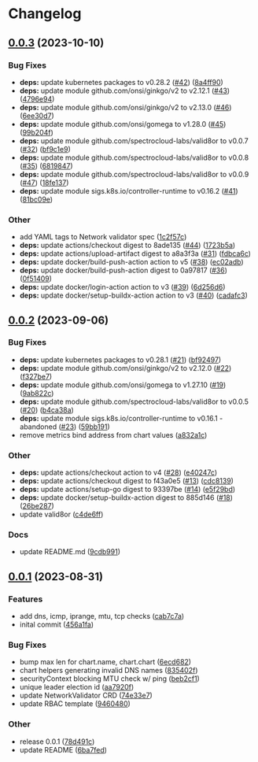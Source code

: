 # Changelog

## [0.0.3](https://github.com/spectrocloud-labs/valid8or-plugin-network/compare/v0.0.2...v0.0.3) (2023-10-10)


### Bug Fixes

* **deps:** update kubernetes packages to v0.28.2 ([#42](https://github.com/spectrocloud-labs/valid8or-plugin-network/issues/42)) ([8a4ff90](https://github.com/spectrocloud-labs/valid8or-plugin-network/commit/8a4ff905613d4e0d969718c396abe422aa9d8ef1))
* **deps:** update module github.com/onsi/ginkgo/v2 to v2.12.1 ([#43](https://github.com/spectrocloud-labs/valid8or-plugin-network/issues/43)) ([4796e94](https://github.com/spectrocloud-labs/valid8or-plugin-network/commit/4796e9437b070bdecb02033f7adecda0d0d92e52))
* **deps:** update module github.com/onsi/ginkgo/v2 to v2.13.0 ([#46](https://github.com/spectrocloud-labs/valid8or-plugin-network/issues/46)) ([6ee30d7](https://github.com/spectrocloud-labs/valid8or-plugin-network/commit/6ee30d702ed4bf673dc8173d83a5ae4f92752753))
* **deps:** update module github.com/onsi/gomega to v1.28.0 ([#45](https://github.com/spectrocloud-labs/valid8or-plugin-network/issues/45)) ([99b204f](https://github.com/spectrocloud-labs/valid8or-plugin-network/commit/99b204f14d89980ac95ab518efde99d6c0c446c9))
* **deps:** update module github.com/spectrocloud-labs/valid8or to v0.0.7 ([#32](https://github.com/spectrocloud-labs/valid8or-plugin-network/issues/32)) ([bf9c1e9](https://github.com/spectrocloud-labs/valid8or-plugin-network/commit/bf9c1e907c1f5e25a9897a40af98fbf010826477))
* **deps:** update module github.com/spectrocloud-labs/valid8or to v0.0.8 ([#35](https://github.com/spectrocloud-labs/valid8or-plugin-network/issues/35)) ([6819847](https://github.com/spectrocloud-labs/valid8or-plugin-network/commit/6819847b3d8ea080639a9be314460569782342de))
* **deps:** update module github.com/spectrocloud-labs/valid8or to v0.0.9 ([#47](https://github.com/spectrocloud-labs/valid8or-plugin-network/issues/47)) ([18fe137](https://github.com/spectrocloud-labs/valid8or-plugin-network/commit/18fe13759068cb3ec504a4d138b34a0ec0be2280))
* **deps:** update module sigs.k8s.io/controller-runtime to v0.16.2 ([#41](https://github.com/spectrocloud-labs/valid8or-plugin-network/issues/41)) ([81bc09e](https://github.com/spectrocloud-labs/valid8or-plugin-network/commit/81bc09e128a9fc5755e7b0c9e763dd85bc42e1d2))


### Other

* add YAML tags to Network validator spec ([1c2f57c](https://github.com/spectrocloud-labs/valid8or-plugin-network/commit/1c2f57c3b628d99e00ce5883a56c0e17e0c782fd))
* **deps:** update actions/checkout digest to 8ade135 ([#44](https://github.com/spectrocloud-labs/valid8or-plugin-network/issues/44)) ([1723b5a](https://github.com/spectrocloud-labs/valid8or-plugin-network/commit/1723b5a84b44f557958fc3271330159abbd99a19))
* **deps:** update actions/upload-artifact digest to a8a3f3a ([#31](https://github.com/spectrocloud-labs/valid8or-plugin-network/issues/31)) ([fdbca6c](https://github.com/spectrocloud-labs/valid8or-plugin-network/commit/fdbca6cc4ac02320f82110134c60b0bf095fbda2))
* **deps:** update docker/build-push-action action to v5 ([#38](https://github.com/spectrocloud-labs/valid8or-plugin-network/issues/38)) ([ec02adb](https://github.com/spectrocloud-labs/valid8or-plugin-network/commit/ec02adbd568f0b828a27d2ef8b59eeb22ce50fad))
* **deps:** update docker/build-push-action digest to 0a97817 ([#36](https://github.com/spectrocloud-labs/valid8or-plugin-network/issues/36)) ([0f51409](https://github.com/spectrocloud-labs/valid8or-plugin-network/commit/0f5140971db8372e9d83f936183e3f6acf4e08ec))
* **deps:** update docker/login-action action to v3 ([#39](https://github.com/spectrocloud-labs/valid8or-plugin-network/issues/39)) ([6d256d6](https://github.com/spectrocloud-labs/valid8or-plugin-network/commit/6d256d6c3c756f86c38cac056703563b15e6c458))
* **deps:** update docker/setup-buildx-action action to v3 ([#40](https://github.com/spectrocloud-labs/valid8or-plugin-network/issues/40)) ([cadafc3](https://github.com/spectrocloud-labs/valid8or-plugin-network/commit/cadafc33c69671a2bc662f7dab215df1bf6b0d41))

## [0.0.2](https://github.com/spectrocloud-labs/valid8or-plugin-network/compare/v0.0.1...v0.0.2) (2023-09-06)


### Bug Fixes

* **deps:** update kubernetes packages to v0.28.1 ([#21](https://github.com/spectrocloud-labs/valid8or-plugin-network/issues/21)) ([bf92497](https://github.com/spectrocloud-labs/valid8or-plugin-network/commit/bf92497bb01aeb674af92943154050c88b366b61))
* **deps:** update module github.com/onsi/ginkgo/v2 to v2.12.0 ([#22](https://github.com/spectrocloud-labs/valid8or-plugin-network/issues/22)) ([f327be7](https://github.com/spectrocloud-labs/valid8or-plugin-network/commit/f327be73080ee2f51597473e6b138bdb1a8f5e58))
* **deps:** update module github.com/onsi/gomega to v1.27.10 ([#19](https://github.com/spectrocloud-labs/valid8or-plugin-network/issues/19)) ([9ab822c](https://github.com/spectrocloud-labs/valid8or-plugin-network/commit/9ab822c231aa63c538cc95369bfffeb2231a21b0))
* **deps:** update module github.com/spectrocloud-labs/valid8or to v0.0.5 ([#20](https://github.com/spectrocloud-labs/valid8or-plugin-network/issues/20)) ([b4ca38a](https://github.com/spectrocloud-labs/valid8or-plugin-network/commit/b4ca38a579bb2e46819268c3e8a84c9557c1edd8))
* **deps:** update module sigs.k8s.io/controller-runtime to v0.16.1 - abandoned ([#23](https://github.com/spectrocloud-labs/valid8or-plugin-network/issues/23)) ([59bb191](https://github.com/spectrocloud-labs/valid8or-plugin-network/commit/59bb191f3a812a6efdc392db6424448f957c95bd))
* remove metrics bind address from chart values ([a832a1c](https://github.com/spectrocloud-labs/valid8or-plugin-network/commit/a832a1cf1b2bc9c357c87c3a15797e6f6b137aa7))


### Other

* **deps:** update actions/checkout action to v4 ([#28](https://github.com/spectrocloud-labs/valid8or-plugin-network/issues/28)) ([e40247c](https://github.com/spectrocloud-labs/valid8or-plugin-network/commit/e40247c45192ac25c6a0fd1c1d2d282821eee3e3))
* **deps:** update actions/checkout digest to f43a0e5 ([#13](https://github.com/spectrocloud-labs/valid8or-plugin-network/issues/13)) ([cdc8139](https://github.com/spectrocloud-labs/valid8or-plugin-network/commit/cdc81390456334988680ca43cf831255af4f71cb))
* **deps:** update actions/setup-go digest to 93397be ([#14](https://github.com/spectrocloud-labs/valid8or-plugin-network/issues/14)) ([e5f29bd](https://github.com/spectrocloud-labs/valid8or-plugin-network/commit/e5f29bd94cd5cf93166c92161974ed42bda2303e))
* **deps:** update docker/setup-buildx-action digest to 885d146 ([#18](https://github.com/spectrocloud-labs/valid8or-plugin-network/issues/18)) ([26be287](https://github.com/spectrocloud-labs/valid8or-plugin-network/commit/26be28723eae14ac0ff0a4a2b95c97c17c051c8e))
* update valid8or ([c4de6ff](https://github.com/spectrocloud-labs/valid8or-plugin-network/commit/c4de6ffab4458eebbc61adeb713fcba0e164ad76))


### Docs

* update README.md ([9cdb991](https://github.com/spectrocloud-labs/valid8or-plugin-network/commit/9cdb9919345312ca9e52d751ff41cdc102957486))

## [0.0.1](https://github.com/spectrocloud-labs/valid8or-plugin-network/compare/v0.0.1...v0.0.1) (2023-08-31)


### Features

* add dns, icmp, iprange, mtu, tcp checks ([cab7c7a](https://github.com/spectrocloud-labs/valid8or-plugin-network/commit/cab7c7a34d6815572c3c37eeb799fca887ed850b))
* inital commit ([456a1fa](https://github.com/spectrocloud-labs/valid8or-plugin-network/commit/456a1faf45afb45c2604efbd4bae9872e8aa8e1b))


### Bug Fixes

* bump max len for chart.name, chart.chart ([6ecd682](https://github.com/spectrocloud-labs/valid8or-plugin-network/commit/6ecd682053f99f6a6ec5a3a5caee55678163f66a))
* chart helpers generating invalid DNS names ([835402f](https://github.com/spectrocloud-labs/valid8or-plugin-network/commit/835402fc427e623fad8df635cb6fd0c5e0d4045d))
* securityContext blocking MTU check w/ ping ([beb2cf1](https://github.com/spectrocloud-labs/valid8or-plugin-network/commit/beb2cf1d940aeb6d3d07b022eb81e4c284e01da1))
* unique leader election id ([aa7920f](https://github.com/spectrocloud-labs/valid8or-plugin-network/commit/aa7920f45de86c85f9f05c96ecdada68a8f02780))
* update NetworkValidator CRD ([74e33e7](https://github.com/spectrocloud-labs/valid8or-plugin-network/commit/74e33e70d71441a4c0eaa2f28c1668bcc0e8a4fd))
* update RBAC template ([9460480](https://github.com/spectrocloud-labs/valid8or-plugin-network/commit/94604808b1a0c89fcaed5ef4c2c6c1dfe8fea250))


### Other

* release 0.0.1 ([78d491c](https://github.com/spectrocloud-labs/valid8or-plugin-network/commit/78d491cda744e2048673c912169539cc31b27d2f))
* update README ([6ba7fed](https://github.com/spectrocloud-labs/valid8or-plugin-network/commit/6ba7fed3c0e0c18ccfafe6a836f868a11f69b228))
